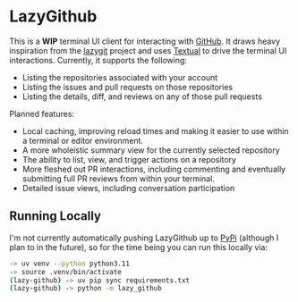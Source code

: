 # LazyGithub

This is a **WIP** terminal UI client for interacting with [GitHub](https://github.com). It draws heavy
inspiration from the [lazygit](https://github.com/jesseduffield/lazygit) project and uses
[Textual](https://textual.textualize.io/) to drive the terminal UI interactions. Currently, it
supports the following:

- Listing the repositories associated with your account 
- Listing the issues and pull requests on those repositories
- Listing the details, diff, and reviews on any of those pull requests

Planned features:
- Local caching, improving reload times and making it easier to use within a terminal or editor
  environment.
- A more wholeistic summary view for the currently selected repository
- The ability to list, view, and trigger actions on a repository
- More fleshed out PR interactions, including commenting and eventually submitting full PR reviews
  from within your terminal.
- Detailed issue views, including conversation participation


## Running Locally

I'm not currently automatically pushing LazyGithub up to [PyPi](https://pypi.org/) (although I plan
to in the future), so for the time being you can run this locally via:

```bash
-> uv venv --python python3.11
-> source .venv/bin/activate
(lazy-github) -> uv pip sync requirements.txt
(lazy-github) -> python -m lazy_github
```
